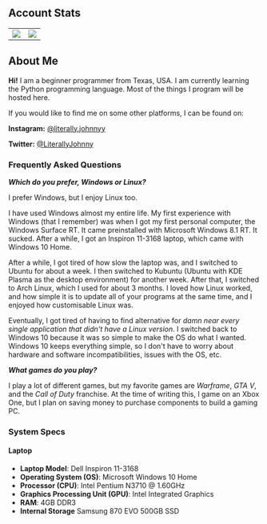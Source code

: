## Account Stats

<table>
  <tr>
    <td align="center" style="padding=0;width=50%;">
      <img align="center" style="padding=0;" src="https://github-readme-stats.vercel.app/api?username=literallyjohnny&count_private=true&include_all_commits=true&show_icons=true&hide_title=true&hide_border=true"/>
    </td>
    <td align="center" style="padding=0;width=50%;">
      <img align="center" style="padding=0;" src="https://github-readme-stats.vercel.app/api/top-langs/?username=literallyjohnny&layout=compact&hide_border=true"/>
    </td>
  </tr>
</table>

## About Me

**Hi!** I am a beginner programmer from Texas, USA. I am currently learning the Python programming language. Most of the
things I program will be hosted here.

If you would like to find me on some other platforms, I can be found on:

**Instagram:** [@literally.johnnyy](https://instagram.com/literally.johnnyy)

**Twitter:** [@LiterallyJohnny](https://twitter.com/LiterallyJohnny)

### Frequently Asked Questions

*__Which do you prefer, Windows or Linux?__*

I prefer Windows, but I enjoy Linux too.

I have used Windows almost my entire life. My first experience with Windows (that I remember) was when I got my first
personal computer, the Windows Surface RT. It came preinstalled with Microsoft Windows 8.1 RT. It sucked. After a while,
I got an Inspiron 11-3168 laptop, which came with Windows 10 Home.

After a while, I got tired of how slow the laptop was, and I switched to Ubuntu for about a week. I then switched to
Kubuntu (Ubuntu with KDE Plasma as the desktop environment) for another week. After that, I switched to Arch Linux,
which I used for about 3 months. I loved how Linux worked, and how simple it is to update all of your programs at the
same time, and I enjoyed how customisable Linux was.

Eventually, I got tired of having to find alternative for *damn near every single application that didn't have a Linux
version*. I switched back to Windows 10 because it was so simple to make the OS do what I wanted. Windows 10 keeps
everything simple, so I don't have to worry about hardware and software incompatibilities, issues with the OS, etc.

*__What games do you play?__*

I play a lot of different games, but my favorite games are *Warframe*, *GTA V*, and the *Call of Duty* franchise. At the
time of writing this, I game on an Xbox One, but I plan on saving money to purchase components to build a gaming PC.

### System Specs

#### Laptop

- **Laptop Model**: Dell Inspiron 11-3168
- **Operating System (OS)**: Microsoft Windows 10 Home
- **Processor (CPU)**: Intel Pentium N3710 @ 1.60GHz
- **Graphics Processing Unit (GPU)**: Intel Integrated Graphics
- **RAM**: 4GB DDR3
- **Internal Storage** Samsung 870 EVO 500GB SSD